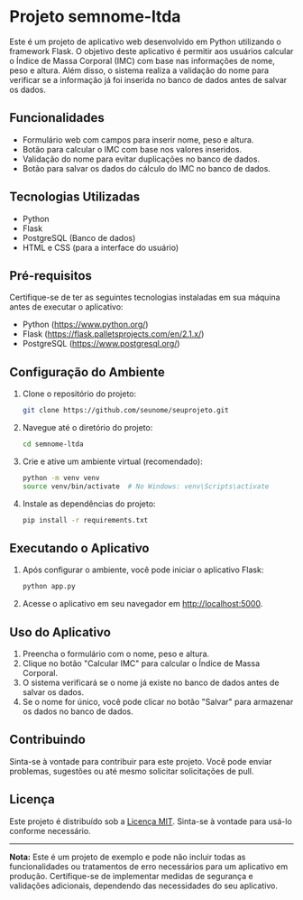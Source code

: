 # Projeto semnome-ltda

Este é um projeto de aplicativo web desenvolvido em Python utilizando o framework Flask. O objetivo deste aplicativo é permitir aos usuários calcular o Índice de Massa Corporal (IMC) com base nas informações de nome, peso e altura. Além disso, o sistema realiza a validação do nome para verificar se a informação já foi inserida no banco de dados antes de salvar os dados.

## Funcionalidades

- Formulário web com campos para inserir nome, peso e altura.
- Botão para calcular o IMC com base nos valores inseridos.
- Validação do nome para evitar duplicações no banco de dados.
- Botão para salvar os dados do cálculo do IMC no banco de dados.

## Tecnologias Utilizadas

- Python
- Flask
- PostgreSQL (Banco de dados)
- HTML e CSS (para a interface do usuário)

## Pré-requisitos

Certifique-se de ter as seguintes tecnologias instaladas em sua máquina antes de executar o aplicativo:

- Python (https://www.python.org/)
- Flask (https://flask.palletsprojects.com/en/2.1.x/)
- PostgreSQL (https://www.postgresql.org/)

## Configuração do Ambiente

1. Clone o repositório do projeto:

   ```bash
   git clone https://github.com/seunome/seuprojeto.git
   ```

2. Navegue até o diretório do projeto:

   ```bash
   cd semnome-ltda
   ```

3. Crie e ative um ambiente virtual (recomendado):

   ```bash
   python -m venv venv
   source venv/bin/activate  # No Windows: venv\Scripts\activate
   ```

4. Instale as dependências do projeto:

   ```bash
   pip install -r requirements.txt
   ```

## Executando o Aplicativo

1. Após configurar o ambiente, você pode iniciar o aplicativo Flask:

   ```bash
   python app.py
   ```

2. Acesse o aplicativo em seu navegador em [http://localhost:5000](http://localhost:5000).

## Uso do Aplicativo

1. Preencha o formulário com o nome, peso e altura.
2. Clique no botão "Calcular IMC" para calcular o Índice de Massa Corporal.
3. O sistema verificará se o nome já existe no banco de dados antes de salvar os dados.
4. Se o nome for único, você pode clicar no botão "Salvar" para armazenar os dados no banco de dados.

## Contribuindo

Sinta-se à vontade para contribuir para este projeto. Você pode enviar problemas, sugestões ou até mesmo solicitar solicitações de pull.

## Licença

Este projeto é distribuído sob a [Licença MIT](LICENSE). Sinta-se à vontade para usá-lo conforme necessário.

---

**Nota:** Este é um projeto de exemplo e pode não incluir todas as funcionalidades ou tratamentos de erro necessários para um aplicativo em produção. Certifique-se de implementar medidas de segurança e validações adicionais, dependendo das necessidades do seu aplicativo.